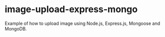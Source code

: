 # image-upload-express-mongo
Example of how to upload image using Node.js, Express.js, Mongoose and MongoDB.
